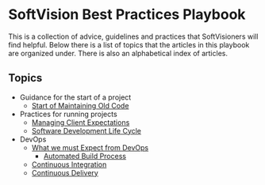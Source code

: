 # SoftVision Best Practices Playbook

This is a collection of advice, guidelines and practices that SoftVisioners
will find helpful. Below there is a list of topics that the articles in this
playbook are organized under. There is also an alphabetical index of articles.

## Topics

* Guidance for the start of a project
  * [Start of Maintaining Old Code](start-of-maintenance.md)
* Practices for running projects
  * [Managing Client Expectations](manage-client-expectations.md)
  * [Software Development Life Cycle](sdlc.md)
* DevOps
  * [What we must Expect from DevOps](devops-expectations.md)
    * [Automated Build Process](automated-builds.md)
  * [Continuous Integration](ci.md)
  * [Continuous Delivery](cd.md)

